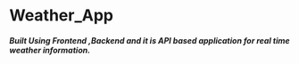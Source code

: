 # Weather_App

##### Built Using Frontend ,Backend and it is API based application for real time weather information. 

